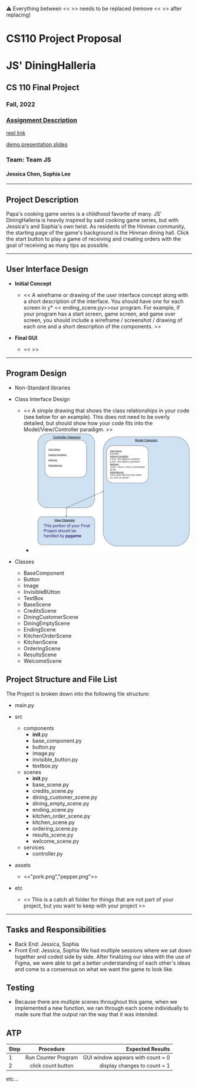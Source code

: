 :warning: Everything between << >> needs to be replaced (remove << >> after replacing)
# CS110 Project Proposal
# JS' DiningHalleria
## CS 110 Final Project
### Fall, 2022
### [Assignment Description](https://docs.google.com/document/d/1H4R6yLL7som1lglyXWZ04RvTp_RvRFCCBn6sqv-82ps/edit?usp=sharing)

[repl link](https://replit.com/join/itrkusqryz-jchen753)

[demo presentation slides](https://docs.google.com/presentation/d/1FM5DYylx94i1ZqEHgAuYoRv2kLpDqNlbks5mNqKFjkI/edit#slide=id.g10b651380e3_0_1544)

### Team: Team JS
#### Jessica Chen, Sophia Lee

***

## Project Description

Papa's cooking game series is a childhood favorite of many. JS' DiningHalleria is heavily inspired by said cooking game series, but with Jessica's and Sophia's own twist. As residents of the Hinman community, the starting page of the game's background is the Hinman dining hall. Click the start button to play a game of receiving and creating orders with the goal of receiving as many tips as possible.

***    

## User Interface Design

- **Initial Concept**
  - << A wireframe or drawing of the user interface concept along with a short description of the interface. You should have one for each screen in y* << ending_scene.py>>our program. For example, if your program has a start screen, game screen, and game over screen, you should include a wireframe / screenshot / drawing of each one and a short description of the components. >>
    
- **Final GUI**
  - <<  >>

***        

## Program Design

* Non-Standard libraries
    
* Class Interface Design
    * << A simple drawing that shows the class relationships in your code (see below for an example). This does not need to be overly detailed, but should show how your code fits into the Model/View/Controller paradigm. >>
        * ![class diagram](assets/class_diagram.jpg) 
* Classes
    * BaseComponent
    * Button
    * Image
    * InvisibleBUtton
    * TextBox
    * BaseScene
    * CreditsScene
    * DiningCustomerScene
    * DiningEmptyScene
    * EndingScene
    * KitchenOrderScene
    * KitchenScene
    * OrderingScene
    * ResultsScene
    * WelcomeScene

## Project Structure and File List

The Project is broken down into the following file structure:

* main.py
* src
    * components
      * __init__.py
      * base_component.py
      * button.py
      * image.py
      * invisible_button.py 
      * textbox.py 
    * scenes
      * __init__.py
      * base_scene.py
      * credits_scene.py
      * dining_customer_scene.py
      * dining_empty_scene.py
      * ending_scene.py
      * kitchen_order_scene.py
      * kitchen_scene.py
      * ordering_scene.py
      * results_scene.py
      * welcome_scene.py
    * services
      * controller.py
  
      
* assets
    * <<"pork.png","pepper.png">>
* etc
    * << This is a catch all folder for things that are not part of your project, but you want to keep with your project >>

***

## Tasks and Responsibilities 

   * Back End: Jessica, Sophia
   * Front End: Jessica, Sophia
   We had multiple sessions where we sat down together and coded side by side. After finalizing our idea with the use of Figma, we were able to get a better understanding of each other's ideas and come to a consensus on what we want the game to look like.

## Testing

* Because there are multiple scenes throughout this game, when we implemented a new function, we ran through each scene individually to made sure that the output ran the way that it was intended. 

## ATP

| Step                 |Procedure             |Expected Results                   |
|----------------------|:--------------------:|----------------------------------:|
|  1                   | Run Counter Program  |GUI window appears with count = 0  |
|  2                   | click count button   | display changes to count = 1      |
etc...
